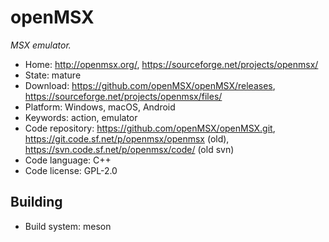 # openMSX

_MSX emulator._

- Home: http://openmsx.org/, https://sourceforge.net/projects/openmsx/
- State: mature
- Download: https://github.com/openMSX/openMSX/releases, https://sourceforge.net/projects/openmsx/files/
- Platform: Windows, macOS, Android
- Keywords: action, emulator
- Code repository: https://github.com/openMSX/openMSX.git, https://git.code.sf.net/p/openmsx/openmsx (old), https://svn.code.sf.net/p/openmsx/code/ (old svn)
- Code language: C++
- Code license: GPL-2.0

## Building

- Build system: meson

